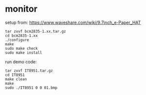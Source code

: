 # monitor

setup from: https://www.waveshare.com/wiki/9.7inch_e-Paper_HAT

```
tar zxvf bcm2835-1.xx.tar.gz
cd bcm2835-1.xx
./configure
make
sudo make check
sudo make install
```

run demo code:

```
tar zxvf IT8951.tar.gz
cd IT8951
make clean
make
sudo ./IT8951 0 0 01.bmp
```
